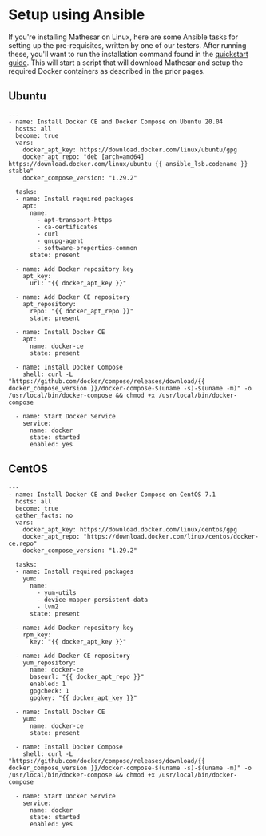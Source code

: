 # Setup using Ansible

If you're installing Mathesar on Linux, here are some Ansible tasks for setting up the pre-requisites, written by one of our testers. After running these, you'll want to run the installation command found in the [quickstart guide](./quickstart.md). This will start a script that will download Mathesar and setup the required Docker containers as described in the prior pages.

## Ubuntu
```
---
- name: Install Docker CE and Docker Compose on Ubuntu 20.04
  hosts: all
  become: true
  vars:
    docker_apt_key: https://download.docker.com/linux/ubuntu/gpg
    docker_apt_repo: "deb [arch=amd64] https://download.docker.com/linux/ubuntu {{ ansible_lsb.codename }} stable"
    docker_compose_version: "1.29.2"

  tasks:
  - name: Install required packages
    apt:
      name: 
        - apt-transport-https
        - ca-certificates
        - curl
        - gnupg-agent
        - software-properties-common
      state: present

  - name: Add Docker repository key
    apt_key:
      url: "{{ docker_apt_key }}"

  - name: Add Docker CE repository
    apt_repository:
      repo: "{{ docker_apt_repo }}"
      state: present

  - name: Install Docker CE
    apt:
      name: docker-ce
      state: present

  - name: Install Docker Compose
    shell: curl -L "https://github.com/docker/compose/releases/download/{{ docker_compose_version }}/docker-compose-$(uname -s)-$(uname -m)" -o /usr/local/bin/docker-compose && chmod +x /usr/local/bin/docker-compose

  - name: Start Docker Service
    service:
      name: docker
      state: started
      enabled: yes
```

## CentOS
```
---
- name: Install Docker CE and Docker Compose on CentOS 7.1
  hosts: all
  become: true
  gather_facts: no
  vars:
    docker_apt_key: https://download.docker.com/linux/centos/gpg
    docker_apt_repo: "https://download.docker.com/linux/centos/docker-ce.repo"
    docker_compose_version: "1.29.2"

  tasks:
  - name: Install required packages
    yum:
      name: 
        - yum-utils
        - device-mapper-persistent-data
        - lvm2
      state: present

  - name: Add Docker repository key
    rpm_key:
      key: "{{ docker_apt_key }}"

  - name: Add Docker CE repository
    yum_repository:
      name: docker-ce
      baseurl: "{{ docker_apt_repo }}"
      enabled: 1
      gpgcheck: 1
      gpgkey: "{{ docker_apt_key }}"

  - name: Install Docker CE
    yum:
      name: docker-ce
      state: present

  - name: Install Docker Compose
    shell: curl -L "https://github.com/docker/compose/releases/download/{{ docker_compose_version }}/docker-compose-$(uname -s)-$(uname -m)" -o /usr/local/bin/docker-compose && chmod +x /usr/local/bin/docker-compose

  - name: Start Docker Service
    service:
      name: docker
      state: started
      enabled: yes
```